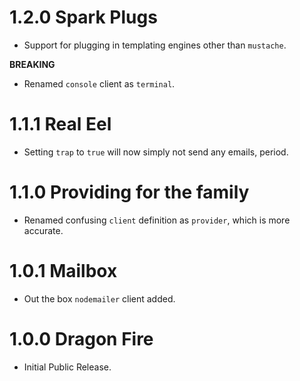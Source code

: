 # 1.2.0 Spark Plugs

- Support for plugging in templating engines other than `mustache`.

**BREAKING**

- Renamed `console` client as `terminal`.

# 1.1.1 Real Eel

- Setting `trap` to `true` will now simply not send any emails, period.

# 1.1.0 Providing for the family

- Renamed confusing `client` definition as `provider`, which is more accurate.

# 1.0.1 Mailbox

- Out the box `nodemailer` client added.

# 1.0.0 Dragon Fire

- Initial Public Release.
